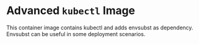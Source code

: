 # Advanced `kubectl` Image

This container image contains kubectl and adds envsubst as dependency.
Envsubst can be useful in some deployment scenarios.